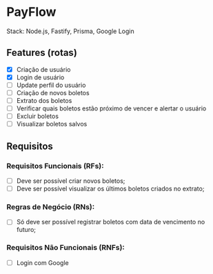 # PayFlow

Stack: Node.js, Fastify, Prisma, Google Login

## Features (rotas)

- [x] Criação de usuário
- [x] Login de usuário
- [ ] Update perfil do usuário
- [ ] Criação de novos boletos
- [ ] Extrato dos boletos
- [ ] Verificar quais boletos estão próximo de vencer e alertar o usuário
- [ ] Excluir boletos
- [ ] Visualizar boletos salvos

## Requisitos

### Requisitos Funcionais (RFs):
- [ ] Deve ser possível criar novos boletos;
- [ ] Deve ser possível visualizar os últimos boletos criados no extrato;

### Regras de Negócio (RNs):
- [ ] Só deve ser possível registrar boletos com data de vencimento no futuro;

### Requisitos Não Funcionais (RNFs):
- [ ] Login com Google